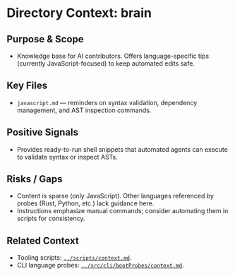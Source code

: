 # Directory Context: brain

## Purpose & Scope

- Knowledge base for AI contributors. Offers language-specific tips (currently JavaScript-focused) to keep automated edits safe.

## Key Files

- `javascript.md` — reminders on syntax validation, dependency management, and AST inspection commands.

## Positive Signals

- Provides ready-to-run shell snippets that automated agents can execute to validate syntax or inspect ASTs.

## Risks / Gaps

- Content is sparse (only JavaScript). Other languages referenced by probes (Rust, Python, etc.) lack guidance here.
- Instructions emphasize manual commands; consider automating them in scripts for consistency.

## Related Context

- Tooling scripts: [`../scripts/context.md`](../scripts/context.md).
- CLI language probes: [`../src/cli/bootProbes/context.md`](../src/cli/bootProbes/context.md).
